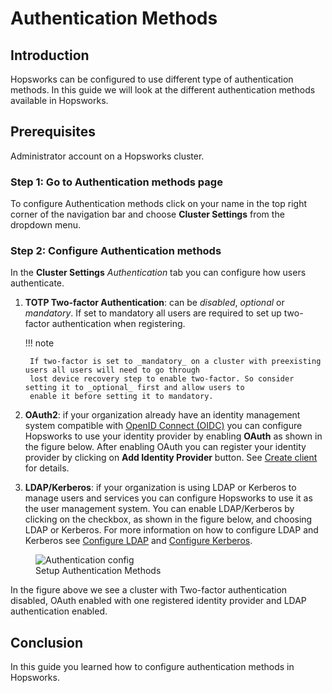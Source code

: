 # Authentication Methods

## Introduction
Hopsworks can be configured to use different type of authentication methods. In this guide we will look at the 
different authentication methods available in Hopsworks.

## Prerequisites
Administrator account on a Hopsworks cluster.

### Step 1: Go to Authentication methods page

To configure Authentication methods click on your name in the top right corner of the navigation bar and choose 
**Cluster Settings** from the dropdown menu.

### Step 2: Configure Authentication methods
In the **Cluster Settings** _Authentication_ tab you can configure how users authenticate.

1. **TOTP Two-factor Authentication**: can be _disabled_, _optional_ or _mandatory_. If set to mandatory all users are 
   required to set up two-factor authentication when registering. 

    !!! note
    
        If two-factor is set to _mandatory_ on a cluster with preexisting users all users will need to go through  
        lost device recovery step to enable two-factor. So consider setting it to _optional_ first and allow users to 
        enable it before setting it to mandatory.

2. **OAuth2**: if your organization already have an identity management system compatible with 
   [OpenID Connect (OIDC)](https://openid.net/connect/) you can configure Hopsworks to use your identity provider 
   by enabling **OAuth** as shown in the figure below. After enabling OAuth 
   you can register your identity provider by clicking on **Add Identity Provider** button. See
   [Create client](../oauth2/create-client) for details.
3. **LDAP/Kerberos**: if your organization is using LDAP or Kerberos to manage users and services you can configure 
   Hopsworks to use it as the user management system. You can enable LDAP/Kerberos by clicking on the checkbox, 
   as shown in the figure below, and choosing LDAP or Kerberos. For more information on how to configure LDAP and Kerberos see 
   [Configure LDAP](../ldap/configure-ldap) and [Configure Kerberos](../ldap/configure-krb).

<figure>
  <img src="../../../assets/images/admin/auth-config.png" alt="Authentication config" />
  <figcaption>Setup Authentication Methods</figcaption>
</figure>

In the figure above we see a cluster with Two-factor authentication disabled, OAuth enabled with one registered 
identity provider and LDAP authentication enabled. 

## Conclusion
In this guide you learned how to configure authentication methods in Hopsworks.
